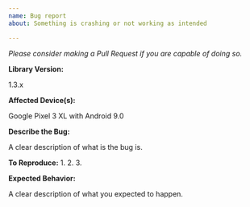 ```yaml
---
name: Bug report
about: Something is crashing or not working as intended

---
```


*Please consider making a Pull Request if you are capable of doing so.*

**Library Version:**

1.3.x
 
**Affected Device(s):**
 
Google Pixel 3 XL with Android 9.0
 
**Describe the Bug:**

A clear description of what is the bug is.

**To Reproduce:**
1. 
2. 
3. 

**Expected Behavior:**

A clear description of what you expected to happen.